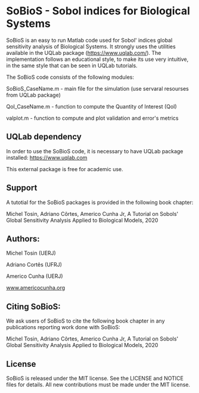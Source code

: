 # SoBioS - Sobol indices for Biological Systems

SoBioS is an easy to run Matlab code used for Sobol' indices global sensitivity analysis of Biological Systems. It strongly uses the utilities available in the UQLab package (https://www.uqlab.com/). The implementation follows an educational style, to make its use very intuitive, in the same style that can be seen in UQLab tutorials.


The SoBioS code consists of the following modules:

SoBioS_CaseName.m - main file for the simulation (use servaral resourses from UQLab package)

QoI_CaseName.m    - function to compute the Quantity of Interest (QoI)

valplot.m - function to compute and plot validation and error's metrics

## UQLab dependency

In order to use the SoBioS code, it is necessary to have UQLab package installed:
https://www.uqlab.com

This external package is free for academic use.

## Support

A tutotial for the SoBioS packages is provided in the following book chapter:

Michel Tosin, Adriano Côrtes, Americo Cunha Jr, A Tutorial on Sobols' Global Sensitivity Analysis Applied to Biological Models, 2020

## Authors:

Michel Tosin (UERJ)

Adriano Cortês (UFRJ)

Americo Cunha (UERJ)

www.americocunha.org

## Citing SoBioS:

We ask users of SoBioS to cite the following book chapter in any publications reporting work done with SoBioS:

Michel Tosin, Adriano Côrtes, Americo Cunha Jr, A Tutorial on Sobols' Global Sensitivity Analysis Applied to Biological Models, 2020

## License

SoBioS is released under the MIT license. See the LICENSE and NOTICE files for details. All new contributions must be made under the MIT license.
